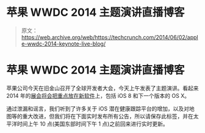# 苹果 WWDC 2014 主题演讲直播博客

> 原文：<https://web.archive.org/web/https://techcrunch.com/2014/06/02/apple-wwdc-2014-keynote-live-blog/>

# 苹果 WWDC 2014 主题演讲直播博客

苹果公司今天在旧金山召开了全球开发者大会，今天上午发表了主题演讲。看起来 2014 年的[展会将会把重点放在新软件](https://web.archive.org/web/20230319044137/https://techcrunch.com/2014/05/30/what-to-expect-at-apples-wwdc-2014/)上，包括 iOS 8 和下一个版本的 OS X。

通过泄漏和谣言，我们听到了许多关于 iOS 潜在健康跟踪平台的增加，以及对地图等的重大改进，但我们将在下面实时发布所有公告，所以请保存此标签，并在太平洋时间上午 10 点(美国东部时间下午 1 点)之前回来进行实时更新。